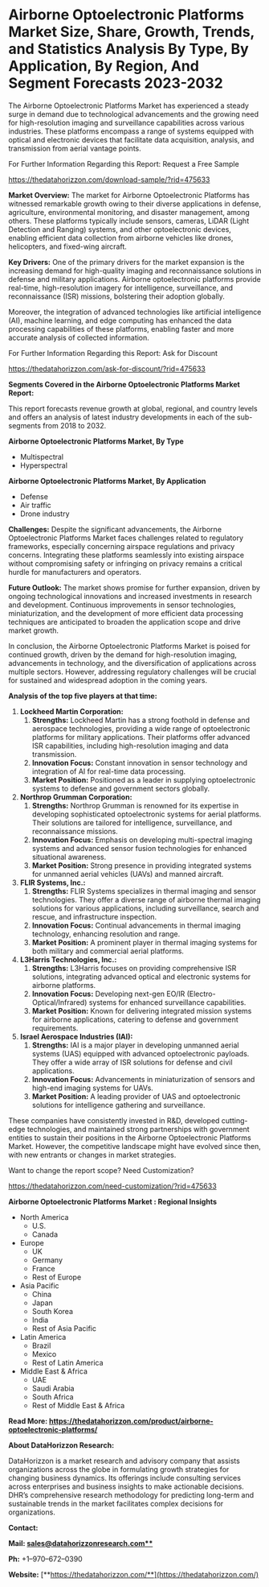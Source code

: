 ﻿#
# **Airborne Optoelectronic Platforms Market Size, Share, Growth, Trends, and Statistics Analysis By Type, By Application, By Region, And Segment Forecasts 2023-2032**
The Airborne Optoelectronic Platforms Market has experienced a steady surge in demand due to technological advancements and the growing need for high-resolution imaging and surveillance capabilities across various industries. These platforms encompass a range of systems equipped with optical and electronic devices that facilitate data acquisition, analysis, and transmission from aerial vantage points.

For Further Information Regarding this Report: Request a Free Sample

<https://thedatahorizzon.com/download-sample/?rid=475633>



**Market Overview:** The market for Airborne Optoelectronic Platforms has witnessed remarkable growth owing to their diverse applications in defense, agriculture, environmental monitoring, and disaster management, among others. These platforms typically include sensors, cameras, LiDAR (Light Detection and Ranging) systems, and other optoelectronic devices, enabling efficient data collection from airborne vehicles like drones, helicopters, and fixed-wing aircraft.

**Key Drivers:** One of the primary drivers for the market expansion is the increasing demand for high-quality imaging and reconnaissance solutions in defense and military applications. Airborne optoelectronic platforms provide real-time, high-resolution imagery for intelligence, surveillance, and reconnaissance (ISR) missions, bolstering their adoption globally.

Moreover, the integration of advanced technologies like artificial intelligence (AI), machine learning, and edge computing has enhanced the data processing capabilities of these platforms, enabling faster and more accurate analysis of collected information.

For Further Information Regarding this Report: Ask for Discount

<https://thedatahorizzon.com/ask-for-discount/?rid=475633>



**Segments Covered in the Airborne Optoelectronic Platforms Market Report:**

This report forecasts revenue growth at global, regional, and country levels and offers an analysis of latest industry developments in each of the sub-segments from 2018 to 2032.

**Airborne Optoelectronic Platforms Market, By Type**

- Multispectral
- Hyperspectral

**Airborne Optoelectronic Platforms Market, By Application**

- Defense
- Air traffic
- Drone industry

**Challenges:** Despite the significant advancements, the Airborne Optoelectronic Platforms Market faces challenges related to regulatory frameworks, especially concerning airspace regulations and privacy concerns. Integrating these platforms seamlessly into existing airspace without compromising safety or infringing on privacy remains a critical hurdle for manufacturers and operators.

**Future Outlook:** The market shows promise for further expansion, driven by ongoing technological innovations and increased investments in research and development. Continuous improvements in sensor technologies, miniaturization, and the development of more efficient data processing techniques are anticipated to broaden the application scope and drive market growth.

In conclusion, the Airborne Optoelectronic Platforms Market is poised for continued growth, driven by the demand for high-resolution imaging, advancements in technology, and the diversification of applications across multiple sectors. However, addressing regulatory challenges will be crucial for sustained and widespread adoption in the coming years.

**Analysis of the top five players at that time:**

1. **Lockheed Martin Corporation:**
   1. **Strengths:** Lockheed Martin has a strong foothold in defense and aerospace technologies, providing a wide range of optoelectronic platforms for military applications. Their platforms offer advanced ISR capabilities, including high-resolution imaging and data transmission.
   1. **Innovation Focus:** Constant innovation in sensor technology and integration of AI for real-time data processing.
   1. **Market Position:** Positioned as a leader in supplying optoelectronic systems to defense and government sectors globally.
1. **Northrop Grumman Corporation:**
   1. **Strengths:** Northrop Grumman is renowned for its expertise in developing sophisticated optoelectronic systems for aerial platforms. Their solutions are tailored for intelligence, surveillance, and reconnaissance missions.
   1. **Innovation Focus:** Emphasis on developing multi-spectral imaging systems and advanced sensor fusion technologies for enhanced situational awareness.
   1. **Market Position:** Strong presence in providing integrated systems for unmanned aerial vehicles (UAVs) and manned aircraft.
1. **FLIR Systems, Inc.:**
   1. **Strengths:** FLIR Systems specializes in thermal imaging and sensor technologies. They offer a diverse range of airborne thermal imaging solutions for various applications, including surveillance, search and rescue, and infrastructure inspection.
   1. **Innovation Focus:** Continual advancements in thermal imaging technology, enhancing resolution and range.
   1. **Market Position:** A prominent player in thermal imaging systems for both military and commercial aerial platforms.
1. **L3Harris Technologies, Inc.:**
   1. **Strengths:** L3Harris focuses on providing comprehensive ISR solutions, integrating advanced optical and electronic systems for airborne platforms.
   1. **Innovation Focus:** Developing next-gen EO/IR (Electro-Optical/Infrared) systems for enhanced surveillance capabilities.
   1. **Market Position:** Known for delivering integrated mission systems for airborne applications, catering to defense and government requirements.
1. **Israel Aerospace Industries (IAI):**
   1. **Strengths:** IAI is a major player in developing unmanned aerial systems (UAS) equipped with advanced optoelectronic payloads. They offer a wide array of ISR solutions for defense and civil applications.
   1. **Innovation Focus:** Advancements in miniaturization of sensors and high-end imaging systems for UAVs.
   1. **Market Position:** A leading provider of UAS and optoelectronic solutions for intelligence gathering and surveillance.

These companies have consistently invested in R&D, developed cutting-edge technologies, and maintained strong partnerships with government entities to sustain their positions in the Airborne Optoelectronic Platforms Market. However, the competitive landscape might have evolved since then, with new entrants or changes in market strategies.



Want to change the report scope? Need Customization?

<https://thedatahorizzon.com/need-customization/?rid=475633>



**Airborne Optoelectronic Platforms Market : Regional Insights**

- North America
  - U.S.
  - Canada
- Europe
  - UK
  - Germany
  - France
  - Rest of Europe
- Asia Pacific
  - China
  - Japan
  - South Korea
  - India
  - Rest of Asia Pacific
- Latin America
  - Brazil
  - Mexico
  - Rest of Latin America
- Middle East & Africa
  - UAE
  - Saudi Arabia
  - South Africa
  - Rest of Middle East & Africa

**Read More: https://thedatahorizzon.com/product/airborne-optoelectronic-platforms/**

**About DataHorizzon Research:**

DataHorizzon is a market research and advisory company that assists organizations across the globe in formulating growth strategies for changing business dynamics. Its offerings include consulting services across enterprises and business insights to make actionable decisions. DHR’s comprehensive research methodology for predicting long-term and sustainable trends in the market facilitates complex decisions for organizations.

**Contact:**

**Mail: [sales@datahorizzonresearch.com**](mailto:sales@datahorizzonresearch.com)**

**Ph:** +1–970–672–0390

**Website:** [**https://thedatahorizzon.com/**](https://thedatahorizzon.com/)


